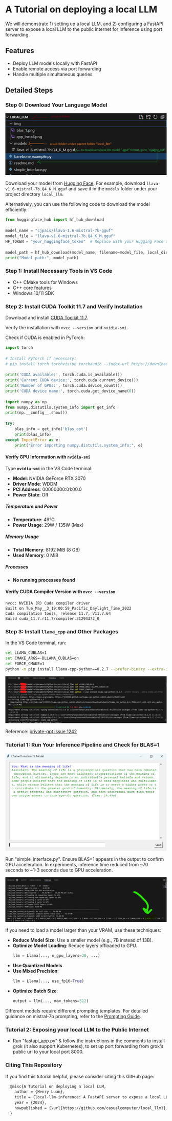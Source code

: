 # A Tutorial on deploying a local LLM 

We will demonstrate 1) setting up a local LLM, and 2) configuring a FastAPI server to expose a local LLM to the public internet for inference using port forwarding.

## Features
- Deploy LLM models locally with FastAPI
- Enable remote access via port forwarding
- Handle multiple simultaneous queries

## Detailed Steps
### Step 0: Download Your Language Model

![Project structure](img/project_folder_structure.png)

Download your model from [Hugging Face](https://huggingface.co/cjpais/llava-1.6-mistral-7b-gguf/tree/main). For example, download `llava-v1.6-mistral-7b.Q4_K_M.gguf` and save it in the `models` folder under your project directory `local_llm`.

Alternatively, you can use the following code to download the model efficiently:

```python
from huggingface_hub import hf_hub_download

model_name = "cjpais/llava-1.6-mistral-7b-gguf"
model_file = "llava-v1.6-mistral-7b.Q4_K_M.gguf"
HF_TOKEN = "your_huggingface_token"  # Replace with your Hugging Face access token

model_path = hf_hub_download(model_name, filename=model_file, local_dir='models/', token=HF_TOKEN)
print("Model path:", model_path)
```

### Step 1: Install Necessary Tools in VS Code

- C++ CMake tools for Windows
- C++ core features
- Windows 10/11 SDK

### Step 2: Install CUDA Toolkit 11.7 and Verify Installation

Download and install [CUDA Toolkit 11.7](https://developer.nvidia.com/cuda-11-7-0-download-archive).

Verify the installation with `nvcc --version` and `nvidia-smi`.

Check if CUDA is enabled in PyTorch:

```python
import torch

# Install PyTorch if necessary:
# pip install torch torchvision torchaudio --index-url https://download.pytorch.org/whl/cu117

print('CUDA available:', torch.cuda.is_available())
print('Current CUDA device:', torch.cuda.current_device())
print('Number of GPUs:', torch.cuda.device_count())
print('CUDA device name:', torch.cuda.get_device_name(0))

import numpy as np
from numpy.distutils.system_info import get_info
print(np.__config__.show())

try:
    blas_info = get_info('blas_opt')
    print(blas_info)
except ImportError as e:
    print("Error importing numpy.distutils.system_info:", e)
```

#### Verify GPU Information with `nvidia-smi`

Type **`nvidia-smi`** in the VS Code terminal:

- **Model**: NVIDIA GeForce RTX 3070
- **Driver Mode**: WDDM
- **PCI Address**: 00000000:01:00.0
- **Power State**: Off

##### Temperature and Power
- **Temperature**: 49°C
- **Power Usage**: 29W / 135W (Max)

##### Memory Usage
- **Total Memory**: 8192 MiB (8 GB)
- **Used Memory**: 0 MiB

##### Processes
- **No running processes found**

#### Verify CUDA Compiler Version with `nvcc --version`

```plaintext
nvcc: NVIDIA (R) Cuda compiler driver
Built on Tue_May__3_19:00:59_Pacific_Daylight_Time_2022
Cuda compilation tools, release 11.7, V11.7.64
Build cuda_11.7.r11.7/compiler.31294372_0
```

### Step 3: Install `llama_cpp` and Other Packages

In the VS Code terminal, run:

```bash
set LLAMA_CUBLAS=1
set CMAKE_ARGS=-DLLAMA_CUBLAS=on
set FORCE_CMAKE=1
python -m pip install llama-cpp-python==0.2.7 --prefer-binary --extra-index-url=https://jllllll.github.io/llama-cpp-python-cuBLAS-wheels/AVX2/cu117
```

  ![Installation picture](img/cpp_install.png)

Reference: [private-gpt issue 1242](https://github.com/zylon-ai/private-gpt/issues/1242)

### Tutorial 1: Run Your Inference Pipeline and Check for BLAS=1

  ![Simple interface photo](img/simple_interface.png)

Run "simple_interface.py". Ensure BLAS=1 appears in the output to confirm GPU acceleration. In experiments, inference time reduced from ~70 seconds to ~1-3 seconds due to GPU acceleration.

  ![Verify BLAS=1](img/blas_1.png)

If you need to load a model larger than your VRAM, use these techniques:

- **Reduce Model Size**: Use a smaller model (e.g., 7B instead of 13B).
- **Optimize Model Loading**: Reduce layers offloaded to GPU.
  ```python
  llm = Llama(..., n_gpu_layers=20, ...)
  ```
- **Use Quantized Models**
- **Use Mixed Precision**:
  ```python
  llm = Llama(..., use_fp16=True)
  ```
- **Optimize Batch Size**:
  ```python
  output = llm(..., max_tokens=512)
  ```
Different models require different prompting templates. For detailed guidance on mistral-7b prompting, refer to the [Prompting Guide](https://www.promptingguide.ai/models/mistral-7b).

### Tutorial 2: Exposing your local LLM to the Public Internet

* Run "fastapi_app.py" & follow the instructions in the comments to install grok (it also support Kubernetes), to set up port forwarding from grok's public url to your local port 8000.

### Citing This Repository
If you find this tutorial helpful, please consider citing this GitHub page:

```markdown
  @misc{A Tutorial on deploying a local LLM,
    author = {Henry Luan},
    title = {local-llm-inference: A FastAPI server to expose a local LLM to the public internet},
    year = {2024},
    howpublished = {\url{https://github.com/casualcomputer/local_llm}},
  }
```

